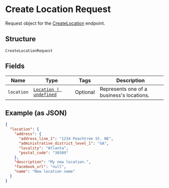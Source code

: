 
# Create Location Request

Request object for the [CreateLocation](/doc/api/locations.md#create-location) endpoint.

## Structure

`CreateLocationRequest`

## Fields

| Name | Type | Tags | Description |
|  --- | --- | --- | --- |
| `location` | [`Location \| undefined`](/doc/models/location.md) | Optional | Represents one of a business's locations. |

## Example (as JSON)

```json
{
  "location": {
    "address": {
      "address_line_1": "1234 Peachtree St. NE",
      "administrative_district_level_1": "GA",
      "locality": "Atlanta",
      "postal_code": "30309"
    },
    "description": "My new location.",
    "facebook_url": "null",
    "name": "New location name"
  }
}
```

